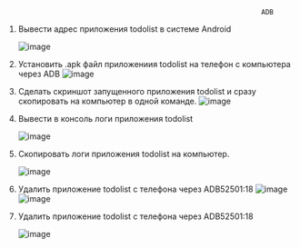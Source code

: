                                                                    ADB
                                                                   

1.	Вывести адрес приложения todolist в системе Android
    
   
    ![image](https://user-images.githubusercontent.com/35850399/139121874-bb9b10cd-5b4a-4cb1-a122-ca7a7e09d897.png)

2.	Установить .apk файл приложениия todolist на телефон с компьютера через ADB
 ![image](https://user-images.githubusercontent.com/35850399/139121903-961e0bbb-d1b3-4a6b-b576-83992de8f99c.png)

3.	Сделать скриншот запущенного приложения todolist и сразу скопировать на компьютер в одной команде.
 ![image](https://user-images.githubusercontent.com/35850399/139121919-a64e1a2a-27aa-4a01-bdaf-53d62437b0fd.png)

4.	Вывести в консоль логи приложения todolist

     ![image](https://user-images.githubusercontent.com/35850399/139121941-25e7165b-8d41-485b-8353-bd0ea1098bc6.png)

5.	Скопировать логи приложения todolist на компьютер.

    ![image](https://user-images.githubusercontent.com/35850399/139121964-abb0efda-acd5-422b-84c4-381d28c9835c.png)

 
6.	Удалить приложение todolist с телефона через ADB52501:18
 ![image](https://user-images.githubusercontent.com/35850399/139122038-c0720553-256e-4361-bf52-4a624dcf45b4.png)
![image](https://user-images.githubusercontent.com/35850399/139122053-72555f84-82a9-4494-bec6-96a534d0c4ca.png)


7. Удалить приложение todolist с телефона через ADB52501:18

      ![image](https://user-images.githubusercontent.com/35850399/139122130-52f4bcb8-3dc1-4b54-a48c-6637f9767212.png)

